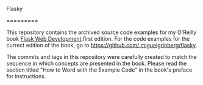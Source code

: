 Flasky

=========

This repository contains the archived source code examples for my O'Reilly
book [Flask Web Development](http://www.flaskbook.com),first edition. For the
code examples for the currect edition of the book, go to [https://github.com/
miguelgrinberg/flasky](https://github.com/miguelgrinberg/flasky).

The commits and tags in this repository were carefully created to match the
sequence in which concepts are presented in the book. Please read the section
titled "How to Word with the Example Code" in the book's preface for
instructions.
